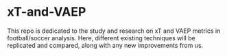 # xT-and-VAEP
This repo is dedicated to the study and research on xT and VAEP metrics in football/soccer analysis. Here, different existing techniques will be replicated and compared, along with any new improvements from us.
